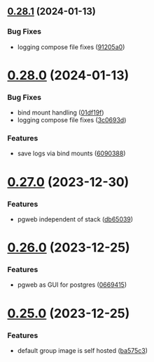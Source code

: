 ## [0.28.1](https://github.com/Kshitiz1403/Alertly/compare/v0.28.0...v0.28.1) (2024-01-13)


### Bug Fixes

* logging compose file fixes ([91205a0](https://github.com/Kshitiz1403/Alertly/commit/91205a099884123a98663a6669ef7b4265a63d8b))



# [0.28.0](https://github.com/Kshitiz1403/Alertly/compare/v0.27.0...v0.28.0) (2024-01-13)


### Bug Fixes

* bind mount handling ([01df19f](https://github.com/Kshitiz1403/Alertly/commit/01df19ffd66260265ce75e9240a05fa9be57b913))
* logging compose file fixes ([3c0693d](https://github.com/Kshitiz1403/Alertly/commit/3c0693df4470a8460c3ffe8a101a988d015c6b12))


### Features

* save logs via bind mounts ([6090388](https://github.com/Kshitiz1403/Alertly/commit/6090388fc71bca6459929a047233dda9331f6aeb))



# [0.27.0](https://github.com/Kshitiz1403/Alertly/compare/v0.26.0...v0.27.0) (2023-12-30)


### Features

* pgweb independent of stack ([db65039](https://github.com/Kshitiz1403/Alertly/commit/db65039a4cb83617d19be5c9f0210e159d793bcd))



# [0.26.0](https://github.com/Kshitiz1403/Alertly/compare/v0.25.0...v0.26.0) (2023-12-25)


### Features

* pgweb as GUI for postgres ([0669415](https://github.com/Kshitiz1403/Alertly/commit/0669415a2b862a7bed0e7c6f7bbce9fc244fd691))



# [0.25.0](https://github.com/Kshitiz1403/Alertly/compare/v0.24.0...v0.25.0) (2023-12-25)


### Features

* default group image is self hosted ([ba575c3](https://github.com/Kshitiz1403/Alertly/commit/ba575c3f1193c17317c20fb173c319110474f98e))



